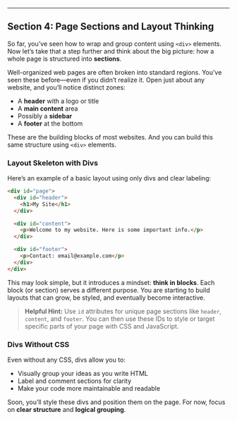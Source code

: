 ---

## Section 4: Page Sections and Layout Thinking

So far, you’ve seen how to wrap and group content using `<div>` elements. Now
let’s take that a step further and think about the big picture: how a whole
page is structured into **sections**.

Well-organized web pages are often broken into standard regions. You’ve seen
these before—even if you didn’t realize it. Open just about any website, and
you’ll notice distinct zones:

* A **header** with a logo or title
* A **main content** area
* Possibly a **sidebar**
* A **footer** at the bottom

These are the building blocks of most websites. And you can build this same
structure using `<div>` elements.

### Layout Skeleton with Divs

Here’s an example of a basic layout using only divs and clear labeling:

```html
<div id="page">
  <div id="header">
    <h1>My Site</h1>
  </div>

  <div id="content">
    <p>Welcome to my website. Here is some important info.</p>
  </div>

  <div id="footer">
    <p>Contact: email@example.com</p>
  </div>
</div>
```

This may look simple, but it introduces a mindset: **think in blocks**. Each
block (or section) serves a different purpose. You are starting to build
layouts that can grow, be styled, and eventually become interactive.

> **Helpful Hint:**
> Use `id` attributes for unique page sections like `header`, `content`, and
> `footer`. You can then use these IDs to style or target specific parts of
> your page with CSS and JavaScript.

### Divs Without CSS

Even without any CSS, divs allow you to:

* Visually group your ideas as you write HTML
* Label and comment sections for clarity
* Make your code more maintainable and readable

Soon, you’ll style these divs and position them on the page. For
now, focus on **clear structure** and **logical grouping**.

